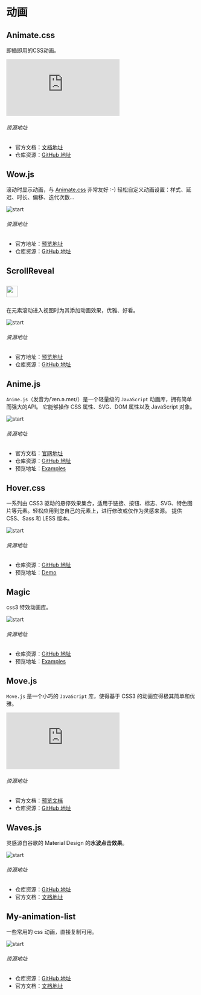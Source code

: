# 动画

## Animate.css

即插即用的CSS动画。

![start](https://img.shields.io/github/stars/animate-css/animate.css?style=social)

###### 资源地址
- 官方文档：[文档地址](https://animate.style)
- 仓库资源：[GitHub 地址](https://github.com/animate-css/animate.css)


## Wow.js

滚动时显示动画，与 [Animate.css](#animate-css) 非常友好 :-)
轻松自定义动画设置：样式、延迟、时长、偏移、迭代次数...

![start](https://img.shields.io/github/stars/matthieua/WOW?style=social)
###### 资源地址

- 官方地址：[预览地址](https://www.delac.io/WOW/)
- 仓库资源：[GitHub 地址](https://github.com/matthieua/WOW)



## ScrollReveal

<img src="https://scrollrevealjs.org/img/logomark.svg" style="height: 30px;margin: 10px 0" >

在元素滚动进入视图时为其添加动画效果，优雅、好看。

![start](https://img.shields.io/github/stars/jlmakes/scrollreveal?style=social)

###### 资源地址
- 官方地址：[预览地址](https://scrollrevealjs.org/)
- 仓库资源：[GitHub 地址](https://github.com/jlmakes/scrollreveal)


## Anime.js

`Anime.js`（发音为/ˈæn.ə.meɪ/）是一个轻量级的 `JavaScript` 动画库，拥有简单而强大的API。
它能够操作 CSS 属性、SVG、DOM 属性以及 JavaScript 对象。

![start](https://img.shields.io/github/stars/juliangarnier/anime?style=social)

###### 资源地址
- 官方文档：[官网地址](https://animejs.com/)
- 仓库资源：[GitHub 地址](https://github.com/juliangarnier/anime/)
- 预览地址：[Examples](https://codepen.io/collection/XLebem/)



## Hover.css

一系列由 CSS3 驱动的悬停效果集合，适用于链接、按钮、标志、SVG、特色图片等元素。轻松应用到您自己的元素上，进行修改或仅作为灵感来源。
提供 CSS、Sass 和 LESS 版本。

![start](https://img.shields.io/github/stars/IanLunn/Hover?style=social)

###### 资源地址
- 仓库资源：[GitHub 地址](https://github.com/IanLunn/Hover)
- 预览地址：[Demo](http://ianlunn.github.io/Hover/)


## Magic

css3 特效动画库。

![start](https://img.shields.io/github/stars/miniMAC/magic?style=social)

###### 资源地址
- 仓库资源：[GitHub 地址](https://github.com/miniMAC/magic)
- 预览地址：[Examples](https://www.minimamente.com/project/magic/)


## Move.js

`Move.js` 是一个小巧的 `JavaScript` 库，使得基于 CSS3 的动画变得极其简单和优雅。

![start](https://img.shields.io/github/stars/visionmedia/move.js?style=social)

###### 资源地址
- 官方文档：[预览文档](http://visionmedia.github.io/move.js/)
- 仓库资源：[GitHub 地址](https://github.com/visionmedia/move.js)



## Waves.js

灵感源自谷歌的 Material Design 的**水波点击效果**。

![start](https://img.shields.io/github/stars/fians/Waves?style=social)

###### 资源地址
- 仓库资源：[GitHub 地址](https://github.com/fians/Waves)
- 官方文档：[文档地址](https://fians.github.io/Waves/)

## My-animation-list

一些常用的 css 动画，直接复制可用。

![start](https://img.shields.io/github/stars/limichange/my-animation-list?style=social)

###### 资源地址

- 仓库资源：[GitHub 地址](https://github.com/limichange/my-animation-list)
- 官方文档：[文档地址](https://limichange.github.io/my-animation-list/)
